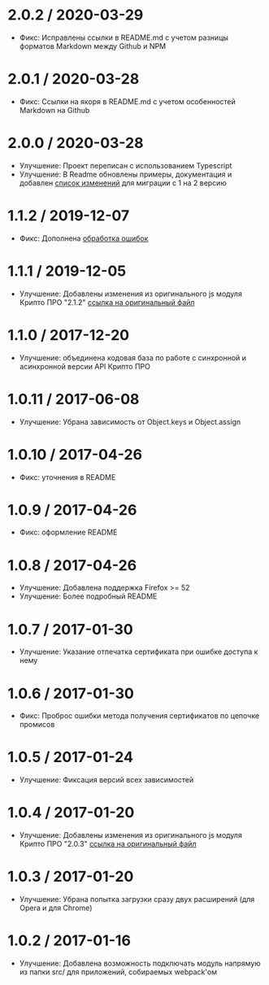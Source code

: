 2.0.2 / 2020-03-29
==================

  * Фикс: Исправлены ссылки в README.md с учетом разницы форматов Markdown между Github и NPM

2.0.1 / 2020-03-28
==================

  * Фикс: Ссылки на якоря в README.md с учетом особенностей Markdown на Github

2.0.0 / 2020-03-28
==================

  * Улучшение: Проект переписан с использованием Typescript
  * Улучшение: В Readme обновлены примеры, документация и добавлен [список изменений](README.md#Миграция-с-версии-1-на-2) для миграции с 1 на 2 версию

1.1.2 / 2019-12-07
==================

  * Фикс: Дополнена [обработка ошибок](https://github.com/vgoma/crypto-pro/issues/8)

1.1.1 / 2019-12-05
==================

  * Улучшение: Добавлены изменения из оригинального js модуля Крипто ПРО "2.1.2" [ссылка на оригинальный файл](https://www.cryptopro.ru/sites/default/files/products/cades/cadesplugin_api.js)

1.1.0 / 2017-12-20
==================

  * Улучшение: объединена кодовая база по работе с синхронной и асинхронной версии API Крипто ПРО

1.0.11 / 2017-06-08
==================

  * Улучшение: Убрана зависимость от Object.keys и Object.assign

1.0.10 / 2017-04-26
==================

  * Фикс: уточнения в README
  
1.0.9 / 2017-04-26
==================

  * Фикс: оформление README

1.0.8 / 2017-04-26
==================

  * Улучшение: Добавлена поддержка Firefox >= 52
  * Улучшение: Более подробный README

1.0.7 / 2017-01-30
==================

  * Улучшение: Указание отпечатка сертификата при ошибке доступа к нему

1.0.6 / 2017-01-30
==================

  * Фикс: Проброс ошибки метода получения сертификатов по цепочке промисов

1.0.5 / 2017-01-24
==================

  * Улучшение: Фиксация версий всех зависимостей

1.0.4 / 2017-01-20
==================

  * Улучшение: Добавлены изменения из оригинального js модуля Крипто ПРО "2.0.3" [ссылка на оригинальный файл](https://www.cryptopro.ru/sites/default/files/products/cades/cadesplugin_api.js)

1.0.3 / 2017-01-20
==================

  * Улучшение: Убрана попытка загрузки сразу двух расширений (для Opera и для Chrome) 

1.0.2 / 2017-01-16
==================

  * Улучшение: Добавлена возможность подключать модуль напрямую из папки src/ для приложений, собираемых webpack'ом

